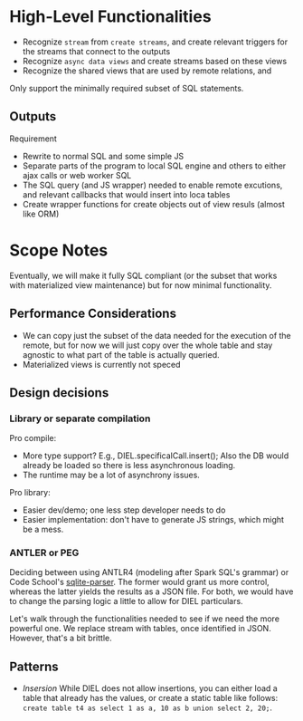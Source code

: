 # High-Level Functionalities

* Recognize `stream` from `create streams`, and create relevant triggers for the streams that connect to the outputs
* Recognize `async data views` and create streams based on these views
* Recognize the shared views that are used by remote relations, and 

Only support the minimally required subset of SQL statements.

## Outputs

Requirement
* Rewrite to normal SQL and some simple JS
* Separate parts of the program to local SQL engine and others to either ajax calls or web worker SQL
* The SQL query (and JS wrapper) needed to enable remote excutions, and relevant callbacks that would insert into loca tables
* Create wrapper functions for create objects out of view resuls (almost like ORM)

# Scope Notes

Eventually, we will make it fully SQL compliant (or the subset that works with materialized view maintenance) but for now minimal functionality.

## Performance Considerations

* We can copy just the subset of the data needed for the execution of the remote, but for now we will just copy over the whole table and stay agnostic to what part of the table is actually queried.
* Materialized views is currently not speced

## Design decisions

### Library or separate compilation

Pro compile:
- More type support? E.g., DIEL.specificalCall.insert(); Also the DB would already be loaded so there is less asynchronous loading.
- The runtime may be a lot of asynchrony issues.

Pro library:
- Easier dev/demo; one less step developer needs to do
- Easier implementation: don't have to generate JS strings, which might be a mess.

### ANTLER or PEG

Deciding between using ANTLR4 (modeling after Spark SQL's grammar) or Code School's [sqlite-parser](https://github.com/codeschool/sqlite-parser).  The former would grant us more control, whereas the latter yields the results as a JSON file.  For both, we would have to change the parsing logic a little to allow for DIEL particulars.

Let's walk through the functionalities needed to see if we need the more powerful one.  We replace stream with tables, once identified in JSON. However, that's a bit brittle.


## Patterns

* _Insersion_ While DIEL does not allow insertions, you can either load a table that already has the values, or create a static table like follows: `create table t4 as select 1 as a, 10 as b union select 2, 20;`.